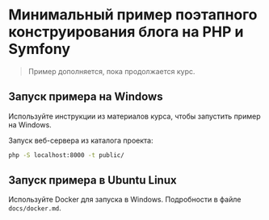 # Минимальный пример поэтапного конструирования блога на PHP и Symfony

> Пример дополняется, пока продолжается курс.

## Запуск примера на Windows

Используйте инструкции из материалов курса, чтобы запустить пример на Windows.

Запуск веб-сервера из каталога проекта:

```bash
php -S localhost:8000 -t public/
```

## Запуск примера в Ubuntu Linux

Используйте Docker для запуска в Windows. Подробности в файле `docs/docker.md`.
